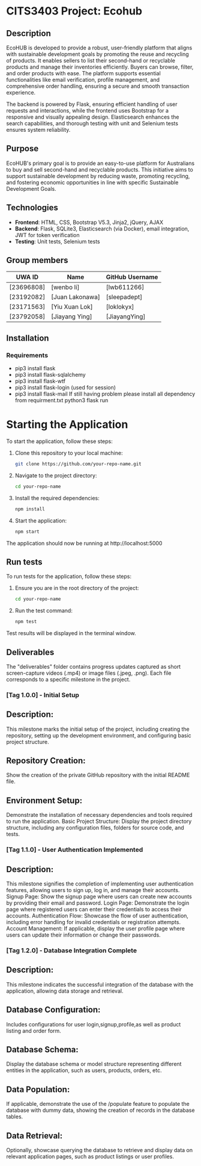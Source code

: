 # CITS3403 Project: Ecohub

## Description

EcoHUB is developed to provide a robust, user-friendly platform that aligns with sustainable development goals by promoting the reuse and recycling of products. It enables sellers to list their second-hand or recyclable products and manage their inventories efficiently. Buyers can browse, filter, and order products with ease. The platform supports essential functionalities like email verification, profile management, and comprehensive order handling, ensuring a secure and smooth transaction experience.

The backend is powered by Flask, ensuring efficient handling of user requests and interactions, while the frontend uses Bootstrap for a responsive and visually appealing design. Elasticsearch enhances the search capabilities, and thorough testing with unit and Selenium tests ensures system reliability.

## Purpose

EcoHUB's primary goal is to provide an easy-to-use platform for Australians to buy and sell second-hand and recyclable products. This initiative aims to support sustainable development by reducing waste, promoting recycling, and fostering economic opportunities in line with specific Sustainable Development Goals.

## Technologies

- **Frontend**: HTML, CSS, Bootstrap V5.3, Jinja2, jQuery, AJAX
- **Backend**: Flask, SQLite3, Elasticsearch (via Docker), email integration, JWT for token verification
- **Testing**: Unit tests, Selenium tests

## Group members

| UWA ID | Name          | GitHub Username |
|--------|---------------|-----------------|
| [23696808] | [wenbo li]        | [lwb611266]|
|[23192082] | [Juan Lakonawa]        | [sleepadept] |
| [23171563] | [Yiu Xuan Lok]        | [loklokyx] |
| [23792058] | [Jiayang Ying]        | [JiayangYing] |

## Installation

### Requirements
- pip3 install flask
- pip3 install flask-sqlalchemy
- pip3 install flask-wtf
- pip3 install flask-login (used for session)
- pip3 install flask-mail
If still having problem please install all dependency from requirment.txt
python3 flask run
# Starting the Application
To start the application, follow these steps:
1. Clone this repository to your local machine:
   ```bash
   git clone https://github.com/your-repo-name.git
   
2. Navigate to the project directory:
   ```bash
   cd your-repo-name

3. Install the required dependencies:
   ```bash
   npm install

4. Start the application:
   ```bash
   npm start

The application should now be running at http://localhost:5000
## Run tests
To run tests for the application, follow these steps:

1. Ensure you are in the root directory of the project:
   ```bash
   cd your-repo-name

2. Run the test command:
   ```bash
   npm test

Test results will be displayed in the terminal window.

## Deliverables
The "deliverables" folder contains progress updates captured as short screen-capture videos (.mp4) or image files (.jpeg, .png). Each file corresponds to a specific milestone in the project.

### [Tag 1.0.0] - Initial Setup
## Description: 

This milestone marks the initial setup of the project, including creating the repository, setting up the development environment, and configuring basic project structure.
## Repository Creation: 

Show the creation of the private GitHub repository with the initial README file.
## Environment Setup:

Demonstrate the installation of necessary dependencies and tools required to run the application.
Basic Project Structure: Display the project directory structure, including any configuration files, folders for source code, and tests.

### [Tag 1.1.0] - User Authentication Implemented
## Description: 
This milestone signifies the completion of implementing user authentication features, allowing users to sign up, log in, and manage their accounts.
Signup Page: 
Show the signup page where users can create new accounts by providing their email and password.
Login Page: 
Demonstrate the login page where registered users can enter their credentials to access their accounts.
Authentication Flow: 
Showcase the flow of user authentication, including error handling for invalid credentials or registration attempts.
Account Management: 
If applicable, display the user profile page where users can update their information or change their passwords.
### [Tag 1.2.0] - Database Integration Complete
## Description: 
This milestone indicates the successful integration of the database with the application, allowing data storage and retrieval.
## Database Configuration: 
Includes configurations for user login,signup,profile,as well as product listing and order form.
## Database Schema: 
Display the database schema or model structure representing different entities in the application, such as users, products, orders, etc.
## Data Population: 
If applicable, demonstrate the use of the /populate feature to populate the database with dummy data, showing the creation of records in the database tables.
## Data Retrieval:
Optionally, showcase querying the database to retrieve and display data on relevant application pages, such as product listings or user profiles.


